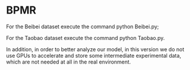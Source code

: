 # BPMR

For the Beibei dataset execute the command python Beibei.py;

For the Taobao dataset execute the command python Taobao.py.

In addition, in order to better analyze our model, in this version we do not use GPUs to accelerate and store some intermediate experimental data, which are not needed at all in the real environment.
